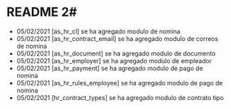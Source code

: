 # README 2#

* 05/02/2021 [as_hr_cl] se ha agregado modulo de nomina
* 05/02/2021 [as_hr_contract_email] se ha agregado modulo de correos de nomina
* 05/02/2021 [as_hr_document] se ha agregado modulo de documento
* 05/02/2021 [as_hr_employer] se ha agregado modulo de empleador
* 05/02/2021 [as_hr_payment] se ha agregado modulo de pago de nomina
* 05/02/2021 [as_hr_rules_employee] se ha agregado modulo de pago de nomina
* 05/02/2021 [hr_contract_types] se ha agregado modulo de contrato tipo

